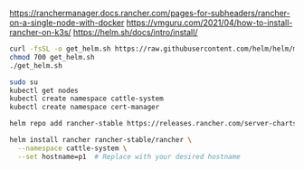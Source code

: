 https://ranchermanager.docs.rancher.com/pages-for-subheaders/rancher-on-a-single-node-with-docker
https://vmguru.com/2021/04/how-to-install-rancher-on-k3s/
https://helm.sh/docs/intro/install/

```bash
curl -fsSL -o get_helm.sh https://raw.githubusercontent.com/helm/helm/main/scripts/get-helm-3
chmod 700 get_helm.sh
./get_helm.sh
```

```bash
sudo su
kubectl get nodes
kubectl create namespace cattle-system
kubectl create namespace cert-manager

helm repo add rancher-stable https://releases.rancher.com/server-charts/stable

helm install rancher rancher-stable/rancher \
  --namespace cattle-system \
  --set hostname=p1  # Replace with your desired hostname


```

